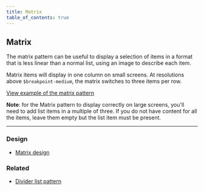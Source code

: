 ```yaml
---
title: Matrix
table_of_contents: true
---
```


## Matrix

The matrix pattern can be useful to display a selection of items in a format that is less linear than a normal list, using an image to describe each item.

Matrix items will display in one column on small screens. At resolutions above ```$breakpoint-medium```, the matrix switches to three items per row.

<a href="https://canonical-web-and-design.github.io/vanilla-framework/examples/patterns/matrix/"
    class="js-example">
    View example of the matrix pattern
</a>

**Note**: for the Matrix pattern to display correctly on large screens, you'll need to add list items in a multiple of three. If you do not have content for all the items, leave them empty but the list item must be present.

<hr />

### Design

* [Matrix design](https://github.com/ubuntudesign/vanilla-design/tree/master/Matrix)

### Related

* [Divider list pattern](/en/patterns/divider)
